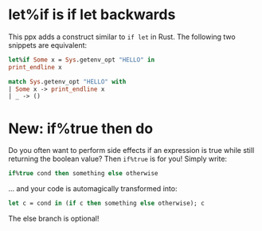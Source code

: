 # let%if is if let backwards

This ppx adds a construct similar to `if let` in Rust.
The following two snippets are equivalent:

```OCaml
let%if Some x = Sys.getenv_opt "HELLO" in
print_endline x
```

```OCaml
match Sys.getenv_opt "HELLO" with
| Some x -> print_endline x
| _ -> ()
```

# New: if%true then do

Do you often want to perform side effects if an expression is true while still returning the boolean value?
Then `if%true` is for you!
Simply write:

```OCaml
if%true cond then something else otherwise
```

... and your code is automagically transformed into:

```OCaml
let c = cond in (if c then something else otherwise); c
```

The else branch is optional!
